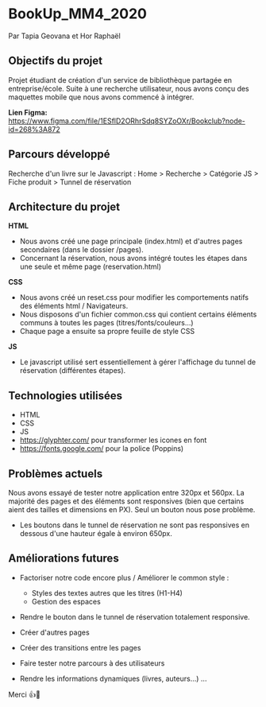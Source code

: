 # BookUp_MM4_2020
Par Tapia Geovana et Hor Raphaël

##  Objectifs du projet
Projet étudiant de création d'un service de bibliothèque partagée en entreprise/école.
Suite à une recherche utilisateur, nous avons conçu des maquettes mobile que nous avons commencé à intégrer.

**Lien Figma:** https://www.figma.com/file/1ESflD2ORhrSdq8SYZoOXr/Bookclub?node-id=268%3A872

## Parcours développé
Recherche d'un livre sur le Javascript : Home > Recherche > Catégorie JS > Fiche produit > Tunnel de réservation

## Architecture du projet
**HTML** 
- Nous avons créé une page principale (index.html) et d'autres pages secondaires (dans le dossier /pages).
- Concernant la réservation, nous avons intégré toutes les étapes dans une seule et même page (reservation.html)

**CSS** 
- Nous avons créé un reset.css pour modifier les comportements natifs des éléments html / Navigateurs. 
- Nous disposons d'un fichier common.css qui contient certains éléments communs à toutes les pages (titres/fonts/couleurs...)
- Chaque page a ensuite sa propre feuille de style CSS

**JS**
- Le javascript utilisé sert essentiellement à gérer l'affichage du tunnel de réservation (différentes étapes). 

## Technologies utilisées
- HTML 
- CSS
- JS
- https://glyphter.com/ pour transformer les icones en font
- https://fonts.google.com/ pour la police (Poppins)

## Problèmes actuels
Nous avons essayé de tester notre application entre 320px et 560px. La majorité des pages et des éléments sont responsives (bien que certains aient des tailles et dimensions en PX). Seul un bouton nous pose problème.

- Les boutons dans le tunnel de réservation ne sont pas responsives en dessous d'une hauteur égale à environ 650px.

## Améliorations futures
- Factoriser notre code encore plus / Améliorer le common style : 
    - Styles des textes autres que les titres (H1-H4)
    - Gestion des espaces
- Rendre le bouton dans le tunnel de réservation totalement responsive.

- Créer d'autres pages
- Créer des transitions entre les pages
- Faire tester notre parcours à des utilisateurs
- Rendre les informations dynamiques (livres, auteurs...)
...


Merci 👍🌈
